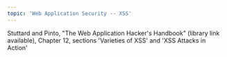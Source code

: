 ```yaml
---
topic: 'Web Application Security -- XSS'
---
```

Stuttard and Pinto, "The Web Application Hacker's Handbook" (library link
available), Chapter 12, sections 'Varieties of XSS' and 'XSS Attacks in Action'
